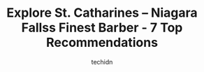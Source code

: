 ---
layout: ampstory
image: https://i0.wp.com/www.auto.or.id/wp-content/uploads/2023/06/barber-will-barbershop-0-st-catharines-niagara-falls-1686324866.png?resize=640,853
author: techidn
featured: false
description: St. Catharines – Niagara Falls, Ontario, Canada is a haven for Barber enthusiasts, boasting an impressive array of 7 top-notch establishments. Whether youre a seasoned connoisseur or simp
title: Explore St. Catharines – Niagara Fallss Finest Barber - 7 Top Recommendations
cover:
   title: Explore St. Catharines – Niagara Fallss Finest Barber - 7 Top Recommendations
   subtitle: AUTO.OR.ID
   background: https://www.auto.or.id/wp-content/uploads/2023/06/barber-will-barbershop-0-st-catharines-niagara-falls-1686324866.png

pages: 
 - layout: thirds
   top: <h1>#1 Blackbeards Barber Shop</h1>
   bottom: "<p>I always come here whenever I need a hair cut. Staff are always friendly and welcoming. I almost always request Chris, so kind, always does an amazing job. I have a lot o</p>"
   background: https://www.auto.or.id/wp-content/uploads/2023/06/barber-will-barbershop-1-st-catharines-niagara-falls-1686324868.jpeg
   backgroundblur: true
 - layout: thirds
   top: <h1>#2 The Head Shop BarberShop</h1>
   bottom: "<p>20 Hartzel Rd unit # 10, St. Catharines, ON L2P 1M3, Canada</p>"
   background: https://www.auto.or.id/wp-content/uploads/2023/06/barber-will-barbershop-2-st-catharines-niagara-falls-1686324869.jpeg
   cta:
      link: https://www.auto.or.id/explore-st-catharines-niagara-fallss-finest-barber-7-top-recommendations/
      text: Explore St. Catharines – Niagara Fallss Finest Barber - 7 Top Recommendations
 - layout: thirds
   top: <h1>#3 Martindale barber shop</h1>
   bottom: "<p>211 Martindale Rd, St. Catharines, ON L2S 3V7, Canada</p>"
   background: https://images.unsplash.com/photo-1508974239320-0a029497e820?ixlib=rb-4.0.3&ixid=MnwxMjA3fDB8MHxwaG90by1wYWdlfHx8fGVufDB8fHx8&auto=format&fit=crop&w=640&h=853&q=80
   cta:
      link: https://www.auto.or.id/explore-st-catharines-niagara-fallss-finest-barber-7-top-recommendations/
      text: Explore St. Catharines – Niagara Fallss Finest Barber - 7 Top Recommendations
 - layout: thirds
   top: <h1>#4 Frontier Barbers & Company</h1>
   bottom: "<p>19 Ontario St, St. Catharines, ON L2R 5J3, Canada</p>"
   background: https://images.unsplash.com/photo-1625078995475-24378c4d611b?ixlib=rb-4.0.3&ixid=MnwxMjA3fDB8MHxwaG90by1wYWdlfHx8fGVufDB8fHx8&auto=format&fit=crop&w=640&h=853&q=80
   cta:
      link: https://www.auto.or.id/explore-st-catharines-niagara-fallss-finest-barber-7-top-recommendations/
      text: Explore St. Catharines – Niagara Fallss Finest Barber - 7 Top Recommendations
 - layout: thirds
   top: <h1>#5 Carousel Tattoo & Barbershop</h1>
   bottom: "<p>50 Lakeport Rd, St. Catharines, ON L2N 4P7, Canada</p>"
   background: https://images.unsplash.com/photo-1553440569-bcc63803a83d?ixlib=rb-4.0.3&ixid=MnwxMjA3fDB8MHxwaG90by1wYWdlfHx8fGVufDB8fHx8&auto=format&fit=crop&w=640&h=853&q=80
   cta:
      link: https://www.auto.or.id/explore-st-catharines-niagara-fallss-finest-barber-7-top-recommendations/
      text: Explore St. Catharines – Niagara Fallss Finest Barber - 7 Top Recommendations
 - layout: thirds
   top: <h1>#6 Jays Barber Shop</h1>
   bottom: "<p>105 Geneva St, St. Catharines, ON L2R 4N1, Canada</p>"
   background: https://images.unsplash.com/photo-1579530190412-b35a65e17c8d?ixlib=rb-4.0.3&ixid=MnwxMjA3fDB8MHxwaG90by1wYWdlfHx8fGVufDB8fHx8&auto=format&fit=crop&w=640&h=853&q=80
   cta:
      link: https://www.auto.or.id/explore-st-catharines-niagara-fallss-finest-barber-7-top-recommendations/
      text: Explore St. Catharines – Niagara Fallss Finest Barber - 7 Top Recommendations
 - layout: thirds
   top: <h1>#7 Room 7 Barbers</h1>
   bottom: "<p>278 Bunting Rd, St. Catharines, ON L2M 7M2, Canada</p>"
   background: https://images.unsplash.com/photo-1580654712603-eb43273aff33?ixlib=rb-4.0.3&ixid=MnwxMjA3fDB8MHxwaG90by1wYWdlfHx8fGVufDB8fHx8&auto=format&fit=crop&w=640&h=853&q=80
   cta:
      link: https://www.auto.or.id/explore-st-catharines-niagara-fallss-finest-barber-7-top-recommendations/
      text: Explore St. Catharines – Niagara Fallss Finest Barber - 7 Top Recommendations
 - layout: thirds
   middle: Continue reading...
   background: https://images.unsplash.com/photo-1627404760301-8efc143749c8?ixlib=rb-4.0.3&ixid=MnwxMjA3fDB8MHxwaG90by1wYWdlfHx8fGVufDB8fHx8&auto=format&fit=crop&w=640&h=853&q=80
   cta:
      link: https://www.auto.or.id/explore-st-catharines-niagara-fallss-finest-barber-7-top-recommendations/
      text: Explore St. Catharines – Niagara Fallss Finest Barber - 7 Top Recommendations

---